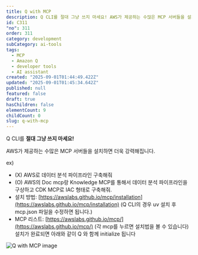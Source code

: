```yaml
---
title: Q with MCP
description: Q CLI를 절대 그냥 쓰지 마세요! AWS가 제공하는 수많은 MCP 서버들을 설치하면 더욱 강력해집니다.
id: C311
"no": 311
order: 311
category: development
subCategory: ai-tools
tags:
  - MCP
  - Amazon Q
  - developer tools
  - AI assistant
created: "2025-09-01T01:44:49.422Z"
updated: "2025-09-01T01:45:34.642Z"
published: null
featured: false
draft: true
hasChildren: false
elementCount: 9
childCount: 0
slug: q-with-mcp
---
```


Q CLI를 **절대 그냥 쓰지 마세요!** 

AWS가 제공하는 수많은 MCP 서버들을 설치하면 더욱 강력해집니다. 

ex)

- (X) AWS로 데이터 분석 파이프라인 구축해줘
- (O) AWS의 Doc mcp랑 Knowledge MCP를 통해서 데이터 분석 파이프라인을 구상하고 CDK MCP로 IAC 형태로 구축해줘.
- 설치 방법: [https://awslabs.github.io/mcp/installation](https://awslabs.github.io/mcp/installation) (Q CLI의 경우 uv 설치 후 mcp.json 파일을 수정하면 됩니다.)
- MCP 리스트: [https://awslabs.github.io/mcp/](https://awslabs.github.io/mcp/) (각 mcp를 누르면 설치법을 볼 수 있습니다)
설치가 완료되면 아래와 같이 Q 와 함께 initialize 됩니다

![Q with MCP image](https://image.lemoncloud.io/af6c78de-def0-4b9c-95df-a427aceab0fb)
